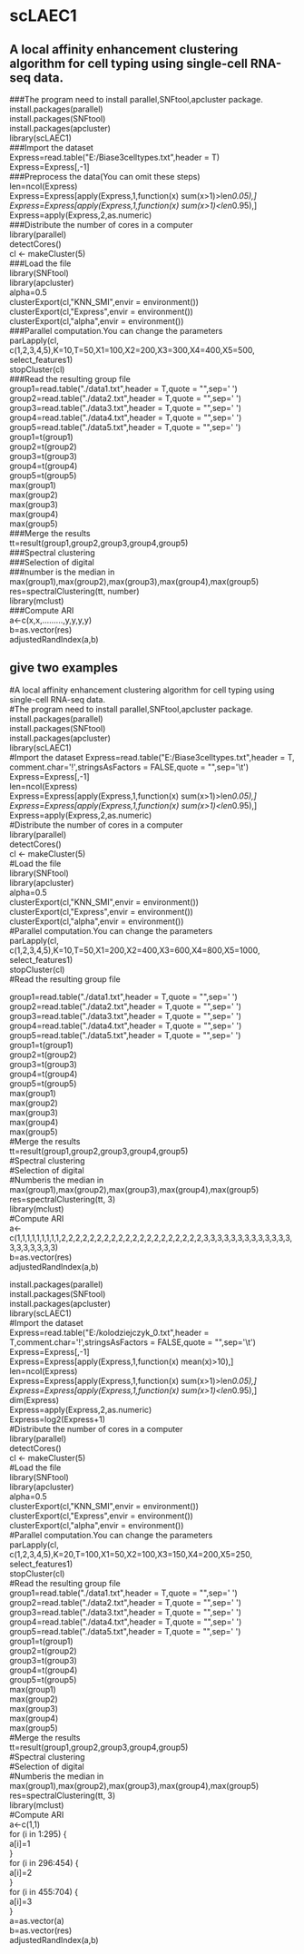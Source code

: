 # scLAEC1  
## A local affinity enhancement clustering algorithm for cell typing using single-cell RNA-seq data.  
###The program need to install parallel,SNFtool,apcluster package.  
install.packages(parallel)  
install.packages(SNFtool)  
install.packages(apcluster)  
library(scLAEC1)  
###Import the dataset  
Express=read.table("E:/Biase3celltypes.txt",header = T)  
Express=Express[,-1]  
###Preprocess the data(You can omit these steps)  
len=ncol(Express)  
Express=Express[apply(Express,1,function(x) sum(x>1)>len*0.05),]  
Express=Express[apply(Express,1,function(x) sum(x>1)<len*0.95),]  
Express=apply(Express,2,as.numeric)  
###Distribute the number of cores in a computer  
library(parallel)  
detectCores()  
cl <- makeCluster(5)  
###Load the file  
library(SNFtool)  
library(apcluster)  
alpha=0.5  
clusterExport(cl,"KNN_SMI",envir = environment())  
clusterExport(cl,"Express",envir = environment())  
clusterExport(cl,"alpha",envir = environment())  
###Parallel computation.You can change the parameters  
parLapply(cl, c(1,2,3,4,5),K=10,T=50,X1=100,X2=200,X3=300,X4=400,X5=500, select_features1)  
stopCluster(cl)  
###Read the resulting group file  
group1=read.table("./data1.txt",header = T,quote = "",sep=' ')  
group2=read.table("./data2.txt",header = T,quote = "",sep=' ')  
group3=read.table("./data3.txt",header = T,quote = "",sep=' ')  
group4=read.table("./data4.txt",header = T,quote = "",sep=' ')  
group5=read.table("./data5.txt",header = T,quote = "",sep=' ')  
group1=t(group1)  
group2=t(group2)  
group3=t(group3)  
group4=t(group4)  
group5=t(group5)  
max(group1)  
max(group2)  
max(group3)  
max(group4)  
max(group5)  
###Merge the results  
tt=result(group1,group2,group3,group4,group5)  
###Spectral clustering  
###Selection of digital  
###number is the median in max(group1),max(group2),max(group3),max(group4),max(group5)  
res=spectralClustering(tt, number)  
library(mclust)  
###Compute ARI  
a<-c(x,x,.........,y,y,y,y)  
b=as.vector(res)  
adjustedRandIndex(a,b)  


## give two examples  
#A local affinity enhancement clustering algorithm for cell typing using single-cell RNA-seq data.  
#The program need to install parallel,SNFtool,apcluster package.  
install.packages(parallel)  
install.packages(SNFtool)  
install.packages(apcluster)  
library(scLAEC1)  
#Import the dataset 
Express=read.table("E:/Biase3celltypes.txt",header = T, comment.char='!',stringsAsFactors = FALSE,quote = "",sep='\t')  
Express=Express[,-1]  
len=ncol(Express)  
Express=Express[apply(Express,1,function(x) sum(x>1)>len*0.05),]  
Express=Express[apply(Express,1,function(x) sum(x>1)<len*0.95),]  
Express=apply(Express,2,as.numeric)  
#Distribute the number of cores in a computer  
library(parallel)  
detectCores()  
cl <- makeCluster(5)  
#Load the file  
library(SNFtool)  
library(apcluster)  
alpha=0.5  
clusterExport(cl,"KNN_SMI",envir = environment())  
clusterExport(cl,"Express",envir = environment())  
clusterExport(cl,"alpha",envir = environment())  
#Parallel computation.You can change the parameters  
parLapply(cl, c(1,2,3,4,5),K=10,T=50,X1=200,X2=400,X3=600,X4=800,X5=1000, select_features1)  
stopCluster(cl)  
#Read the resulting group file  

group1=read.table("./data1.txt",header = T,quote = "",sep=' ')  
group2=read.table("./data2.txt",header = T,quote = "",sep=' ')  
group3=read.table("./data3.txt",header = T,quote = "",sep=' ')  
group4=read.table("./data4.txt",header = T,quote = "",sep=' ')  
group5=read.table("./data5.txt",header = T,quote = "",sep=' ')  
group1=t(group1)  
group2=t(group2)  
group3=t(group3)  
group4=t(group4)  
group5=t(group5)  
max(group1)  
max(group2)  
max(group3)  
max(group4)  
max(group5)  
#Merge the results  
tt=result(group1,group2,group3,group4,group5)  
#Spectral clustering  
#Selection of digital  
#Numberis the median in max(group1),max(group2),max(group3),max(group4),max(group5)  
res=spectralClustering(tt, 3)  
library(mclust)  
#Compute ARI  
a<-c(1,1,1,1,1,1,1,1,1,2,2,2,2,2,2,2,2,2,2,2,2,2,2,2,2,2,2,2,2,3,3,3,3,3,3,3,3,3,3,3,3,3,3,3,3,3,3,3,3)  
b=as.vector(res)  
adjustedRandIndex(a,b)




install.packages(parallel)  
install.packages(SNFtool)  
install.packages(apcluster)  
library(scLAEC1)  
#Import the dataset   
Express=read.table("E:/kolodziejczyk_0.txt",header = T,comment.char='!',stringsAsFactors = FALSE,quote = "",sep='\t')  
Express=Express[,-1]  
Express=Express[apply(Express,1,function(x) mean(x)>10),]  
len=ncol(Express)  
Express=Express[apply(Express,1,function(x) sum(x>1)>len*0.05),]  
Express=Express[apply(Express,1,function(x) sum(x>1)<len*0.95),]  
dim(Express)  
Express=apply(Express,2,as.numeric)  
Express=log2(Express+1)  
#Distribute the number of cores in a computer  
library(parallel)  
detectCores()  
cl <- makeCluster(5)  
#Load the file  
library(SNFtool)  
library(apcluster)  
alpha=0.5  
clusterExport(cl,"KNN_SMI",envir = environment())  
clusterExport(cl,"Express",envir = environment())  
clusterExport(cl,"alpha",envir = environment())  
#Parallel computation.You can change the parameters  
parLapply(cl, c(1,2,3,4,5),K=20,T=100,X1=50,X2=100,X3=150,X4=200,X5=250, select_features1)  
stopCluster(cl)  
#Read the resulting group file  
group1=read.table("./data1.txt",header = T,quote = "",sep=' ')  
group2=read.table("./data2.txt",header = T,quote = "",sep=' ')  
group3=read.table("./data3.txt",header = T,quote = "",sep=' ')  
group4=read.table("./data4.txt",header = T,quote = "",sep=' ')  
group5=read.table("./data5.txt",header = T,quote = "",sep=' ')  
group1=t(group1)  
group2=t(group2)  
group3=t(group3)  
group4=t(group4)  
group5=t(group5)  
max(group1)  
max(group2)  
max(group3)  
max(group4)  
max(group5)  
#Merge the results  
tt=result(group1,group2,group3,group4,group5)  
#Spectral clustering  
#Selection of digital  
#Numberis the median in max(group1),max(group2),max(group3),max(group4),max(group5)  
res=spectralClustering(tt, 3)  
library(mclust)  
#Compute ARI  
a<-c(1,1)  
for (i in 1:295) {  
  a[i]=1  
}  
for (i in 296:454) {  
  a[i]=2  
}  
for (i in 455:704) {  
  a[i]=3  
}  
a=as.vector(a)  
b=as.vector(res)  
adjustedRandIndex(a,b)  


